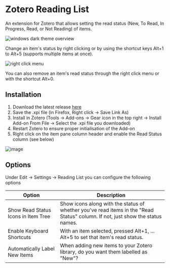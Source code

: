 # Zotero Reading List

An extension for Zotero that allows setting the read status (New, To Read, In Progress, Read, or Not Reading) of items.

![windows dark theme overview](https://github.com/Dominic-DallOsto/zotero-reading-list/assets/26859884/e35ef424-02cd-4bec-8866-3e1d30c9aadf)

Change an item's status by right clicking or by using the shortcut keys Alt+1 to Alt+5 (supports multiple items at once).

![right click menu](https://github.com/Dominic-DallOsto/zotero-reading-list/assets/26859884/10c46660-445d-4591-ad99-777fe58f788f)

You can also remove an item's read status through the right click menu or with the shortcut Alt+0.

## Installation

1. Download the latest release [here](https://github.com/Dominic-DallOsto/zotero-reading-list/releases/latest)
2. Save the .xpi file (in Firefox, Right click -> Save Link As)
3. Install in Zotero (Tools -> Add-ons -> Gear icon in the top right -> Install Add-on From File -> Select the .xpi file you downloaded)
4. Restart Zotero to ensure proper initialisation of the Add-on
5. Right click on the item pane column header and enable the Read Status column (see below)

![image](https://github.com/Dominic-DallOsto/zotero-reading-list/assets/26859884/e0dcc5b3-ffee-4120-96c8-81e6903d30b7)

## Options

Under Edit -> Settings -> Reading List you can configure the following options

| Option                              | Description                                                                                                                    |
| ----------------------------------- | ------------------------------------------------------------------------------------------------------------------------------ |
| Show Read Status Icons in Item Tree | Show icons along with the status of whether you've read items in the "Read Status" column. If not, just show the status names. |
| Enable Keyboard Shortcuts           | With an item selected, pressed Alt+1, ... Alt+5 to set that item's read status.                                                |
| Automatically Label New Items       | When adding new items to your Zotero library, do you want them labelled as "New"?                                              |
